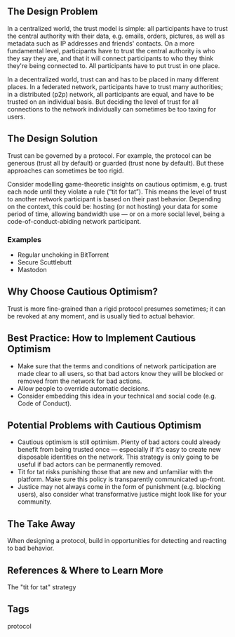 ## The Design Problem

In a centralized world, the trust model is simple: all participants have to
trust the central authority with their data, e.g. emails, orders, pictures, as
well as metadata such as IP addresses and friends' contacts. On a more
fundamental level, participants have to trust the central authority is who they
say they are, and that it will connect participants to who they think they're
being connected to. All participants have to put trust in one place.

In a decentralized world, trust can and has to be placed in many different
places. In a federated network, participants have to trust many authorities; in
a distributed (p2p) network, all participants are equal, and have to be trusted
on an individual basis. But deciding the level of trust for all connections to
the network individually can sometimes be too taxing for users.

## The Design Solution

Trust can be governed by a protocol. For example, the protocol can be generous
(trust all by default) or guarded (trust none by default). But these approaches
can sometimes be too rigid.

Consider modelling game-theoretic insights on cautious optimism, e.g. trust
each node until they violate a rule (“tit for tat”). This means the level of
trust to another network participant is based on their past behavior. Depending
on the context, this could be: hosting (or not hosting) your data for some
period of time, allowing bandwidth use — or on a more social level, being
a code-of-conduct-abiding network participant.

### Examples

- Regular unchoking in BitTorrent
- Secure Scuttlebutt
- Mastodon

## Why Choose Cautious Optimism?

Trust is more fine-grained than a rigid protocol presumes sometimes; it can be
revoked at any moment, and is usually tied to actual behavior.

## Best Practice: How to Implement Cautious Optimism

- Make sure that the terms and conditions of network participation are made
  clear to all users, so that bad actors know they will be blocked or removed
  from the network for bad actions.
- Allow people to override automatic decisions.
- Consider embedding this idea in your technical and social code (e.g. Code of Conduct).

## Potential Problems with Cautious Optimism

- Cautious optimism is still optimism. Plenty of bad actors could already benefit
  from being trusted once — especially if it's easy to create new disposable identities
  on the network. This strategy is only going to be useful if bad actors can be permanently removed.  
- Tit for tat risks punishing those that are new and unfamiliar with the platform. Make sure this
  policy is transparently communicated up-front.
- Justice may not always come in the form of punishment (e.g. blocking users), also 
  consider what transformative justice might look like for your community.

## The Take Away

When designing a protocol, build in opportunities for detecting and reacting to
bad behavior.

## References & Where to Learn More

The "tit for tat" strategy

## Tags

protocol

